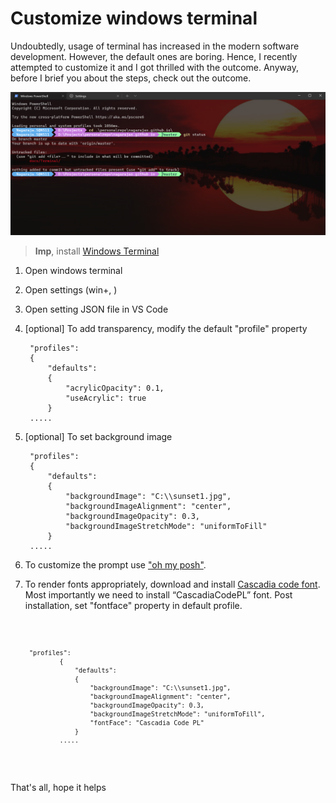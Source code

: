 # Customize windows terminal 
Undoubtedly, usage of terminal has increased in the modern software development. However, the default ones are boring. Hence, I recently attempted to customize it and I got thrilled with the outcome. Anyway, before I brief you about the steps, check out the outcome.

![img](./images/customized-terminal.png)


>**Imp**, install [Windows Terminal](https://www.microsoft.com/en-usp/windows-terminal/9n0dx20hk701?WT.mc_id=thomasmaurer-blog-thmaure#activetab=pivot:overviewtab)

1. Open windows terminal
2. Open settings (win+, )
3. Open setting JSON file in VS Code
4. [optional] To add transparency, modify the default "profile" property  

    

        "profiles": 
        {
            "defaults": 
            {
                "acrylicOpacity": 0.1,            
                "useAcrylic": true
            }            
        .....
        
    

5. [optional] To set background image 


        "profiles": 
        {
            "defaults": 
            {
                "backgroundImage": "C:\\sunset1.jpg",
                "backgroundImageAlignment": "center",
                "backgroundImageOpacity": 0.3,
                "backgroundImageStretchMode": "uniformToFill"            
            }            
        .....
6. To customize the prompt use ["oh my posh"](https://ohmyposh.dev/). 
7. To render fonts appropriately, download and install [Cascadia code font](https://github.com/microsoft/cascadia-code/releases). Most importantly we need to install “CascadiaCodePL” font. Post installation, set "fontface" property in default profile. 


    <code>

        "profiles": 
                {
                    "defaults": 
                    {
                        "backgroundImage": "C:\\sunset1.jpg",
                        "backgroundImageAlignment": "center",
                        "backgroundImageOpacity": 0.3,
                        "backgroundImageStretchMode": "uniformToFill",
                        "fontFace": "Cascadia Code PL"      
                    }            
                .....
    </code>



That's all, hope it helps


    
        





